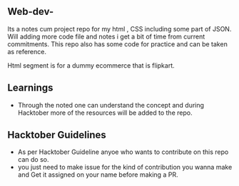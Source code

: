 ## Web-dev-
Its  a notes cum project repo for my html , CSS including some part of JSON. 
Will adding more code file and notes i get a bit of time from current commitments.
This repo also has some code for practice and can be taken as reference.

Html segment is for a dummy ecommerce that is flipkart.

## Learnings
- Through the noted one can understand the concept and during Hacktober more of the resources will be added to the repo.

## Hacktober Guidelines
- As per Hacktober Guideline anyoe who wants to contribute on this repo can do so.
- you just need to make issue for the kind of contribution you wanna make and Get it assigned on your name before making a PR.